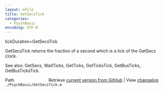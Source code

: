 ```yaml
---
layout: mfile
title: GetSecsTick
categories:
  - PsychBasic
encoding: UTF-8
---
```


tickDuration=GetSecsTick  

GetSecsTick returns the fraction of a second which is a tick of the GetSecs clock.  

See also: GetSecs, WaitTicks, GetTicks, GetTicksTick, GetBusTicks, GetBusTicksTick.  


<div class="code_header" style="text-align:right;">
  <span style="float:left;">Path&nbsp;&nbsp;</span> <span class="counter">Retrieve <a href=
  "https://raw.github.com/Psychtoolbox-3/Psychtoolbox-3/beta/./PsychBasic/GetSecsTick.m">current version from GitHub</a> | View <a href=
  "https://github.com/Psychtoolbox-3/Psychtoolbox-3/commits/beta/./PsychBasic/GetSecsTick.m">changelog</a></span>
</div>
<div class="code">
  <code>./PsychBasic/GetSecsTick.m</code>
</div>
